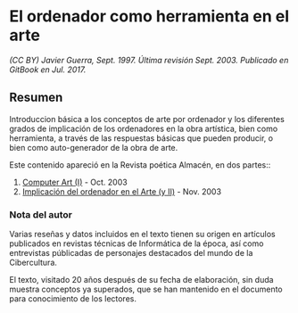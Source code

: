 # El ordenador como herramienta en el arte

_\(CC BY\) Javier Guerra, Sept. 1997. Última revisión Sept. 2003. Publicado en GitBook en Jul. 2017._

## Resumen

Introduccion básica a los conceptos de arte por ordenador y los diferentes grados de implicación de los ordenadores en la obra artística, bien como herramienta, a través de las respuestas básicas que pueden producir, o bien como auto-generador de la obra de arte.

Este contenido apareció en la Revista poética Almacén, en dos partes::

1. [Computer Art \(I\)](http://www.librodenotas.com/almacen/Archivos/004652.html#4652) - Oct. 2003
2. [Implicación del ordenador en el Arte \(y II\)](http://www.librodenotas.com/almacen/Archivos/004653.html#004653) - Nov. 2003

### Nota del autor

Varias reseñas y datos incluidos en el texto tienen su origen en artículos publicados en revistas técnicas de Informática de la época, así como entrevistas públicadas de personajes destacados del mundo de la Cibercultura.

El texto, visitado 20 años después de su fecha de elaboración, sin duda muestra conceptos ya superados, que se han mantenido en el documento para conocimiento de los lectores.

